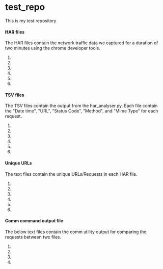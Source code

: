 # test_repo
This is my test repository

#### HAR files

The HAR files contain the network traffic data we captured for a duration of two minutes using the chrome developer tools.

1. 
2.
3.
4.
5.
6.

#### TSV files

The TSV files contain the output from the har_analyser.py. Each file contain the "Date time", "URL", "Status Code", "Method", and "Mime Type" for each request.

1. 
2.
3.
4.
5.
6.

#### Unique URLs

The text files contain the unique URLs/Requests in each HAR file.

1. 
2.
3.
4.
5.
6.

#### Comm command output file

The below text files contain the comm utility output for comparing the requests between two files.

1. 
2.
3.
4.

